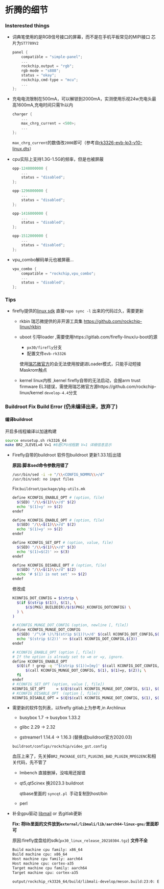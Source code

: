 # 折腾的细节

### Insterested things

- 词典笔使用的是RGB信号接口的屏幕，而不是在手机平板常见的MIPI接口 芯片为`ST7789V2`

  ```c
  panel {
      compatible = "simple-panel";
      ...
      rockchip,output = "rgb";
      rgb-mode = "s888";
      status = "okay";
      rockchip,cmd-type = "mcu";
      ...
  };
  ```

- 充电电流限制在500mA，可以解锁到2000mA，实测使用乐视24w充电头最高1600mA,充电时间只需1h以内

  ```c
  charger {
      ...
      max_chrg_current = <500>;
      ...
  };
  ```

  `max_chrg_current`的数值改`2000`即可（参考自[rk3326-evb-lp3-v10-linux.dts](https://github.com/rockchip-linux/kernel/blob/develop-4.4/arch/arm64/boot/dts/rockchip/rk3326-evb-lp3-v10-linux.dts)）

- cpu实际上支持1.3G-1.5G的频率，但是也被屏蔽

  ```c
  opp-1248000000 {
      ...
      status = "disabled";
  };
  
  opp-1296000000 {
      ...
      status = "disabled";
  };
  
  opp-1416000000 {
      ...
      status = "disabled";
  };
  
  opp-1512000000 {
      ...
      status = "disabled";
  };
  ```

- vpu_combo解码单元也被屏蔽...

  ```c
  vpu_combo {
      compatible = "rockchip,vpu_combo";
      ...
      status = "disabled";
  };
  ```

### Tips

- firefly提供的[linux sdk](https://www.t-firefly.com/doc/download/67.html) 直接`repo sync -l` 出来的代码过久，需要更新

  - rkbin 瑞芯微提供的非开源工具集 https://github.com/rockchip-linux/rkbin

  - uboot 引导loader ,需要使用https://gitlab.com/firefly-linux/u-boot的源

    - `px30/firefly`分支
    - 配置文件`evb-rk3326`

    使用[瑞芯微官方](https://github.com/rockchip-linux/u-boot)的会无法使用按键进Loader模式，只能手动短接Maskrom触点

  - kernel linux内核 ,kernel firefly自带的无法启动，会报arm trust firmware EL3错误，需使用瑞芯微官方源https://github.com/rockchip-linux/kernel `develop-4.4`分支

### Buildroot Fix Build Error (仍未编译出来，放弃了)

#### 编译buildroot

开启多线程编译以加速构建

```bash
source envsetup.sh rk3326_64
make BR2_JLEVEL=8 V=1 #8是CPU线程数 V=1 详细信息显示
```


- Firefly自带的buildroot 软件包buildroot 更新1.33.1后出错 

  **原因:脚本sed命令参数用错了**

  ```bash
  /usr/bin/sed -i -e "/\\<CONFIG_NOMMU\\>/d" 
  /usr/bin/sed: no input files
  ```

  Fix:`buildroot/package/pkg-utils.mk`

  ```bash
  define KCONFIG_ENABLE_OPT # (option, file)
  	$(SED) "/\\<$(1)\\>/d" $(2)
  	echo '$(1)=y' >> $(2)
  endef
  
  define KCONFIG_ENABLE_OPT # (option, file)
  	$(SED) "/\\<$(1)\\>/d" $(2)
  	echo '$(1)=y' >> $(2)
  endef
  
  define KCONFIG_SET_OPT # (option, value, file)
  	$(SED) "/\\<$(1)\\>/d" $(3)
  	echo '$(1)=$(2)' >> $(3)
  endef
  
  define KCONFIG_DISABLE_OPT # (option, file)
  	$(SED) "/\\<$(1)\\>/d" $(2)
  	echo '# $(1) is not set' >> $(2)
  endef
  ```

  修改成

  ```bash
  KCONFIG_DOT_CONFIG = $(strip \
  	$(if $(strip $(1)), $(1), \
  		$($(PKG)_BUILDDIR)/$($(PKG)_KCONFIG_DOTCONFIG) \
  	) \
  )
  
  # KCONFIG_MUNGE_DOT_CONFIG (option, newline [, file])
  define KCONFIG_MUNGE_DOT_CONFIG
  	$(SED) '/^\(# \)\?$(strip $(1))\>/d' $(call KCONFIG_DOT_CONFIG,$(3)) && \
  	echo '$(strip $(2))' >> $(call KCONFIG_DOT_CONFIG,$(3))
  endef
  
  # KCONFIG_ENABLE_OPT (option [, file])
  # If the option is already set to =m or =y, ignore.
  define KCONFIG_ENABLE_OPT
  	$(Q)if ! grep -q '^$(strip $(1))=[my]' $(call KCONFIG_DOT_CONFIG,$(2)); then \
  		$(call KCONFIG_MUNGE_DOT_CONFIG, $(1), $(1)=y, $(2)); \
  	fi
  endef
  # KCONFIG_SET_OPT (option, value [, file])
  KCONFIG_SET_OPT     = $(Q)$(call KCONFIG_MUNGE_DOT_CONFIG, $(1), $(1)=$(2), $(3))
  # KCONFIG_DISABLE_OPT  (option [, file])
  KCONFIG_DISABLE_OPT = $(Q)$(call KCONFIG_MUNGE_DOT_CONFIG, $(1), $(SHARP_SIGN) $(1) is not set, $(2))
  ```

- 需更新的软件包列表，以firefly gitlab上为参考,in Archlinux

  - busybox 1.7 -> busybox 1.33.2

  - glibc 2.29 -> 2.32

  - gstreamer1 1.14.4 -> 1.16.3 (替换成buildroot官方2020.03)

  `buildroot/configs/rockchip/video_gst.config`

  血压上来了，先关掉`BR2_PACKAGE_GST1_PLUGINS_BAD_PLUGIN_MPEG2ENC`和相关代码，先不管了

  - lmbench 直接删掉，没啥用还报错

  - qt5,qt5cinex 换2023.3 buildroot

    qtbase里面的 `syncqt.pl `手动复制到host/bin

  - perl

- 补全gpu驱动 [libmail](https://github.com/tsukumijima/libmali-rockchip) or 去gitlab更新

  **Fix: 将lib里面的文件放到`external/libmali/lib/aarch64-linux-gnu/`里面即可**

  原因:firefly度盘给的sdk(`px30_linux_release_20210304.tgz`) **文件不全**

  ```bash
  Build machine cpu family: x86_64
  Build machine cpu: x86_64
  Host machine cpu family: aarch64
  Host machine cpu: cortex-a35
  Target machine cpu family: aarch64
  Target machine cpu: cortex-a35
  
  output/rockchip_rk3326_64/build/libmali-develop/meson.build:23:0: ERROR: Problem encountered:
  ```

  
